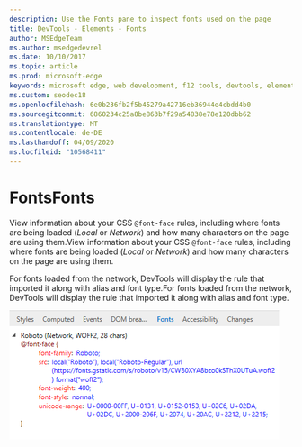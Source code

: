 ```yaml
---
description: Use the Fonts pane to inspect fonts used on the page
title: DevTools - Elements - Fonts
author: MSEdgeTeam
ms.author: msedgedevrel
ms.date: 10/10/2017
ms.topic: article
ms.prod: microsoft-edge
keywords: microsoft edge, web development, f12 tools, devtools, elements, fonts, @font-face
ms.custom: seodec18
ms.openlocfilehash: 6e0b236fb2f5b45279a42716eb36944e4cbdd4b0
ms.sourcegitcommit: 6860234c25a8be863b7f29a54838e78e120dbb62
ms.translationtype: MT
ms.contentlocale: de-DE
ms.lasthandoff: 04/09/2020
ms.locfileid: "10568411"
---
```

# <span data-ttu-id="c09a7-104">Fonts</span><span class="sxs-lookup"><span data-stu-id="c09a7-104">Fonts</span></span>

<span data-ttu-id="c09a7-105">View information about your CSS `@font-face` rules, including where fonts are being loaded (*Local* or *Network*) and how many characters on the page are using them.</span><span class="sxs-lookup"><span data-stu-id="c09a7-105">View information about your CSS `@font-face` rules, including where fonts are being loaded (*Local* or *Network*) and how many characters on the page are using them.</span></span>

<span data-ttu-id="c09a7-106">For fonts loaded from the network, DevTools will display the rule that imported it along with alias and font type.</span><span class="sxs-lookup"><span data-stu-id="c09a7-106">For fonts loaded from the network, DevTools will display the rule that imported it along with alias and font type.</span></span>

![Fonts pane](../media/elements_fonts.png)